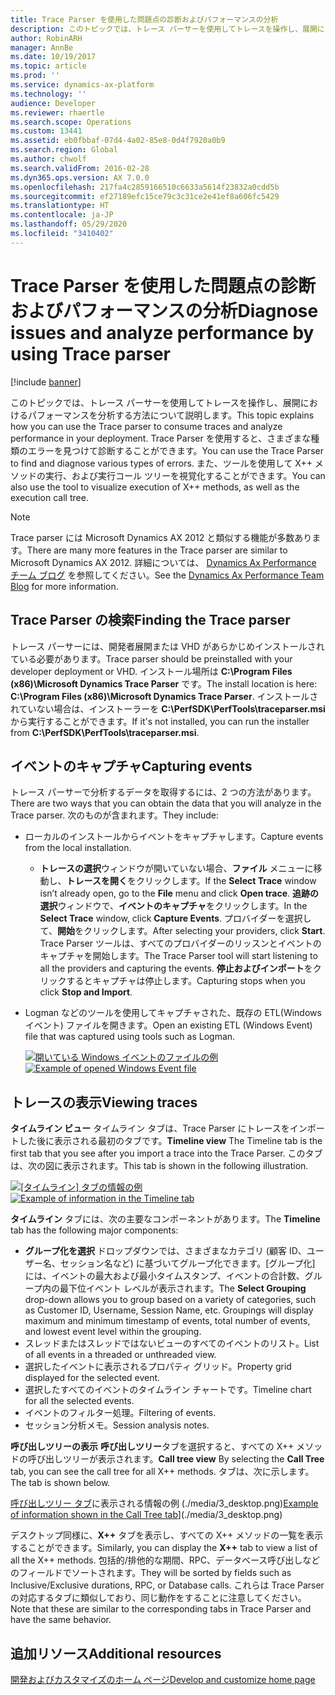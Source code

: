 ```yaml
---
title: Trace Parser を使用した問題点の診断およびパフォーマンスの分析
description: このトピックでは、トレース パーサーを使用してトレースを操作し、展開におけるパフォーマンスを分析する方法について説明します。
author: RobinARH
manager: AnnBe
ms.date: 10/19/2017
ms.topic: article
ms.prod: ''
ms.service: dynamics-ax-platform
ms.technology: ''
audience: Developer
ms.reviewer: rhaertle
ms.search.scope: Operations
ms.custom: 13441
ms.assetid: eb0fbbaf-07d4-4a02-85e8-0d4f7920a0b9
ms.search.region: Global
ms.author: chwolf
ms.search.validFrom: 2016-02-28
ms.dyn365.ops.version: AX 7.0.0
ms.openlocfilehash: 217fa4c2859166510c6633a5614f23832a0cdd5b
ms.sourcegitcommit: ef27189efc15ce79c3c31ce2e41ef8a606fc5429
ms.translationtype: HT
ms.contentlocale: ja-JP
ms.lasthandoff: 05/29/2020
ms.locfileid: "3410402"
---
```

# <a name="diagnose-issues-and-analyze-performance-by-using-trace-parser"></a><span data-ttu-id="a81f3-103">Trace Parser を使用した問題点の診断およびパフォーマンスの分析</span><span class="sxs-lookup"><span data-stu-id="a81f3-103">Diagnose issues and analyze performance by using Trace parser</span></span>

[!include [banner](../includes/banner.md)]

<span data-ttu-id="a81f3-104">このトピックでは、トレース パーサーを使用してトレースを操作し、展開におけるパフォーマンスを分析する方法について説明します。</span><span class="sxs-lookup"><span data-stu-id="a81f3-104">This topic explains how you can use the Trace parser to consume traces and analyze performance in your deployment.</span></span> <span data-ttu-id="a81f3-105">Trace Parser を使用すると、さまざまな種類のエラーを見つけて診断することができます。</span><span class="sxs-lookup"><span data-stu-id="a81f3-105">You can use the Trace Parser to find and diagnose various types of errors.</span></span> <span data-ttu-id="a81f3-106">また、ツールを使用して X++ メソッドの実行、および実行コール ツリーを視覚化することができます。</span><span class="sxs-lookup"><span data-stu-id="a81f3-106">You can also use the tool to visualize execution of X++ methods, as well as the execution call tree.</span></span>

> [!NOTE]
> <span data-ttu-id="a81f3-107">Trace parser には Microsoft Dynamics AX 2012 と類似する機能が多数あります。</span><span class="sxs-lookup"><span data-stu-id="a81f3-107">There are many more features in the Trace parser are similar to Microsoft Dynamics AX 2012.</span></span> <span data-ttu-id="a81f3-108">詳細については、 [Dynamics Ax Performance チーム ブログ](https://blogs.msdn.com/axperf) を参照してください。</span><span class="sxs-lookup"><span data-stu-id="a81f3-108">See the [Dynamics Ax Performance Team Blog](https://blogs.msdn.com/axperf) for more information.</span></span>

## <a name="finding-the-trace-parser"></a><span data-ttu-id="a81f3-109">Trace Parser の検索</span><span class="sxs-lookup"><span data-stu-id="a81f3-109">Finding the Trace parser</span></span>
<span data-ttu-id="a81f3-110">トレース パーサーには、開発者展開または VHD があらかじめインストールされている必要があります。</span><span class="sxs-lookup"><span data-stu-id="a81f3-110">Trace parser should be preinstalled with your developer deployment or VHD.</span></span> <span data-ttu-id="a81f3-111">インストール場所は **C:\\Program Files (x86)\\Microsoft Dynamics Trace Parser** です。</span><span class="sxs-lookup"><span data-stu-id="a81f3-111">The install location is here: **C:\\Program Files (x86)\\Microsoft Dynamics Trace Parser**.</span></span> <span data-ttu-id="a81f3-112">インストールされていない場合は、インストーラーを **C:\\PerfSDK\\PerfTools\\traceparser.msi** から実行することができます。</span><span class="sxs-lookup"><span data-stu-id="a81f3-112">If it's not installed, you can run the installer from **C:\\PerfSDK\\PerfTools\\traceparser.msi**.</span></span>

## <a name="capturing-events"></a><span data-ttu-id="a81f3-113">イベントのキャプチャ</span><span class="sxs-lookup"><span data-stu-id="a81f3-113">Capturing events</span></span>
<span data-ttu-id="a81f3-114">トレース パーサーで分析するデータを取得するには、2 つの方法があります。</span><span class="sxs-lookup"><span data-stu-id="a81f3-114">There are two ways that you can obtain the data that you will analyze in the Trace parser.</span></span> <span data-ttu-id="a81f3-115">次のものが含まれます。</span><span class="sxs-lookup"><span data-stu-id="a81f3-115">They include:</span></span>

-   <span data-ttu-id="a81f3-116">ローカルのインストールからイベントをキャプチャします。</span><span class="sxs-lookup"><span data-stu-id="a81f3-116">Capture events from the local installation.</span></span>
    -   <span data-ttu-id="a81f3-117">**トレースの選択**ウィンドウが開いていない場合、**ファイル** メニューに移動し、**トレースを開く**をクリックします。</span><span class="sxs-lookup"><span data-stu-id="a81f3-117">If the **Select Trace** window isn’t already open, go to the **File** menu and click **Open trace**.</span></span> <span data-ttu-id="a81f3-118">**追跡の選択**ウィンドウで、**イベントのキャプチャ**をクリックします。</span><span class="sxs-lookup"><span data-stu-id="a81f3-118">In the **Select Trace** window, click **Capture Events**.</span></span> <span data-ttu-id="a81f3-119">プロバイダーを選択して、**開始**をクリックします。</span><span class="sxs-lookup"><span data-stu-id="a81f3-119">After selecting your providers, click **Start**.</span></span> <span data-ttu-id="a81f3-120">Trace Parser ツールは、すべてのプロバイダーのリッスンとイベントのキャプチャを開始します。</span><span class="sxs-lookup"><span data-stu-id="a81f3-120">The Trace Parser tool will start listening to all the providers and capturing the events.</span></span> <span data-ttu-id="a81f3-121">**停止およびインポート**をクリックするとキャプチャは停止します。</span><span class="sxs-lookup"><span data-stu-id="a81f3-121">Capturing stops when you click **Stop and Import**.</span></span>
-   <span data-ttu-id="a81f3-122">Logman などのツールを使用してキャプチャされた、既存の ETL(Windows イベント) ファイルを開きます。</span><span class="sxs-lookup"><span data-stu-id="a81f3-122">Open an existing ETL (Windows Event) file that was captured using tools such as Logman.</span></span> 

    <span data-ttu-id="a81f3-123">[![開いている Windows イベントのファイルの例](./media/1_desktop.png)](./media/1_desktop.png)</span><span class="sxs-lookup"><span data-stu-id="a81f3-123">[![Example of opened Windows Event file](./media/1_desktop.png)](./media/1_desktop.png)</span></span>

## <a name="viewing-traces"></a><span data-ttu-id="a81f3-124">トレースの表示</span><span class="sxs-lookup"><span data-stu-id="a81f3-124">Viewing traces</span></span>
<span data-ttu-id="a81f3-125">**タイムライン ビュー** タイムライン タブは、Trace Parser にトレースをインポートした後に表示される最初のタブです。</span><span class="sxs-lookup"><span data-stu-id="a81f3-125">**Timeline view** The Timeline tab is the first tab that you see after you import a trace into the Trace Parser.</span></span> <span data-ttu-id="a81f3-126">このタブは、次の図に表示されます。</span><span class="sxs-lookup"><span data-stu-id="a81f3-126">This tab is shown in the following illustration.</span></span> 

<span data-ttu-id="a81f3-127">[![[タイムライン] タブの情報の例](./media/2_desktop.png)](./media/2_desktop.png)</span><span class="sxs-lookup"><span data-stu-id="a81f3-127">[![Example of information in the Timeline tab](./media/2_desktop.png)](./media/2_desktop.png)</span></span> 

<span data-ttu-id="a81f3-128">**タイムライン** タブには、次の主要なコンポーネントがあります。</span><span class="sxs-lookup"><span data-stu-id="a81f3-128">The **Timeline** tab has the following major components:</span></span>

-   <span data-ttu-id="a81f3-129">**グループ化を選択** ドロップダウンでは、さまざまなカテゴリ (顧客 ID、ユーザー名、セッション名など) に基づいてグループ化できます。[グループ化] には、イベントの最大および最小タイムスタンプ、イベントの合計数、グループ内の最下位イベント レベルが表示されます。</span><span class="sxs-lookup"><span data-stu-id="a81f3-129">The **Select Grouping** drop-down allows you to group based on a variety of categories, such as Customer ID, Username, Session Name, etc. Groupings will display maximum and minimum timestamp of events, total number of events, and lowest event level within the grouping.</span></span>
-   <span data-ttu-id="a81f3-130">スレッドまたはスレッドではないビューのすべてのイベントのリスト。</span><span class="sxs-lookup"><span data-stu-id="a81f3-130">List of all events in a threaded or unthreaded view.</span></span>
-   <span data-ttu-id="a81f3-131">選択したイベントに表示されるプロパティ グリッド。</span><span class="sxs-lookup"><span data-stu-id="a81f3-131">Property grid displayed for the selected event.</span></span>
-   <span data-ttu-id="a81f3-132">選択したすべてのイベントのタイムライン チャートです。</span><span class="sxs-lookup"><span data-stu-id="a81f3-132">Timeline chart for all the selected events.</span></span>
-   <span data-ttu-id="a81f3-133">イベントのフィルター処理。</span><span class="sxs-lookup"><span data-stu-id="a81f3-133">Filtering of events.</span></span>
-   <span data-ttu-id="a81f3-134">セッション分析メモ。</span><span class="sxs-lookup"><span data-stu-id="a81f3-134">Session analysis notes.</span></span>

<span data-ttu-id="a81f3-135">**呼び出しツリーの表示** **呼び出しツリー**タブを選択すると、すべての X++ メソッドの呼び出しツリーが表示されます。</span><span class="sxs-lookup"><span data-stu-id="a81f3-135">**Call tree view** By selecting the **Call Tree** tab, you can see the call tree for all X++ methods.</span></span> <span data-ttu-id="a81f3-136">タブは、次に示します。</span><span class="sxs-lookup"><span data-stu-id="a81f3-136">The tab is shown below.</span></span> 

<span data-ttu-id="a81f3-137">[呼び出しツリー タブ](./media/3_desktop.png)に表示される情報の例 (./media/3_desktop.png)</span><span class="sxs-lookup"><span data-stu-id="a81f3-137">[Example of information shown in the Call Tree tab](./media/3_desktop.png)](./media/3_desktop.png)</span></span> 

<span data-ttu-id="a81f3-138">デスクトップ同様に、**X++** タブを表示し、すべての X++ メソッドの一覧を表示することができます。</span><span class="sxs-lookup"><span data-stu-id="a81f3-138">Similarly, you can display the **X++** tab to view a list of all the X++ methods.</span></span> <span data-ttu-id="a81f3-139">包括的/排他的な期間、RPC、データベース呼び出しなどのフィールドでソートされます。</span><span class="sxs-lookup"><span data-stu-id="a81f3-139">They will be sorted by fields such as Inclusive/Exclusive durations, RPC, or Database calls.</span></span> <span data-ttu-id="a81f3-140">これらは Trace Parser の対応するタブに類似しており、同じ動作をすることに注意してください。</span><span class="sxs-lookup"><span data-stu-id="a81f3-140">Note that these are similar to the corresponding tabs in Trace Parser and have the same behavior.</span></span>

<a name="additional-resources"></a><span data-ttu-id="a81f3-141">追加リソース</span><span class="sxs-lookup"><span data-stu-id="a81f3-141">Additional resources</span></span>
--------

[<span data-ttu-id="a81f3-142">開発およびカスタマイズのホーム ページ</span><span class="sxs-lookup"><span data-stu-id="a81f3-142">Develop and customize home page</span></span>](../dev-tools/developer-home-page.md)




